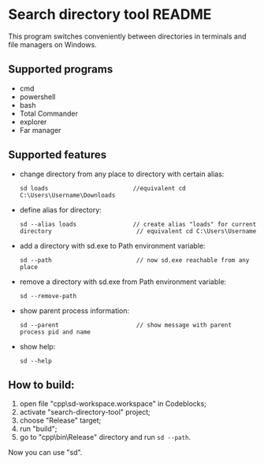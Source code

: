 # Search directory tool README

This program switches conveniently between directories in terminals and file managers on Windows.

## Supported programs

 - cmd
 - powershell
 - bash
 - Total Commander
 - explorer
 - Far manager
 
## Supported features

 - change directory from any place to directory with certain alias:
    ```
    sd loads                        //equivalent cd C:\Users\Username\Downloads
    ```
 - define alias for directory:
    ```
    sd --alias loads                // create alias "loads" for current directory                        // equivalent cd C:\Users\Username 
    ```
 - add a directory with sd.exe to Path environment variable:
   ```
   sd --path                        // now sd.exe reachable from any place
   ```
 - remove a directory with sd.exe from Path environment variable:
   ```
   sd --remove-path
   ```
 - show parent process information:
   ```
   sd --parent                      // show message with parent process pid and name
   ```
 - show help:
   ```
   sd --help
   ```
   
## How to build:

 1) open file "cpp\sd-workspace.workspace" in Codeblocks;
 2) activate "search-directory-tool" project;
 3) choose "Release" target;
 4) run "build";
 5) go to "cpp\bin\Release" directory and run `sd --path`.
 
Now you can use "sd".